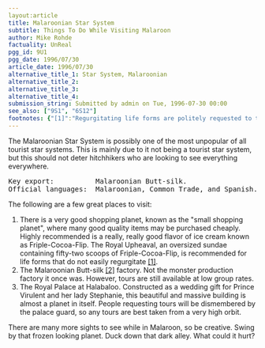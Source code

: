 ```yaml
---
layout:article
title: Malaroonian Star System
subtitle: Things To Do While Visiting Malaroon
author: Mike Rohde
factuality: UnReal
pgg_id: 9U1
pgg_date: 1996/07/30
article_date: 1996/07/30
alternative_title_1: Star System, Malaroonian
alternative_title_2: 
alternative_title_3: 
alternative_title_4: 
submission_string: Submitted by admin on Tue, 1996-07-30 00:00
see_also: ["9S1", "6S12"]
footnotes: {"[1]":"Regurgitating life forms are politely requested to try the single scoop cone.","[2]":"Malaroonian Butt-silk, like its name suggests, comes from the butts of the Malaroonian Silk Worm. Unfortunately, the precious silk can only be excreted when massive pressure is applied to the worms fragile head. As a result, the worms were almost driven to extinction by the ridiculously large amount of ruthless fashion designers that live in the area. Now one of the Universe's three protected species [3], only small amount of these worms are allowed to be collected for each upcoming fashion season.","[3]":"The protected species list was shortened from three-hundred trillion to three after it was realized the massive amount of trees that were being destroyed for the paper used to keep the protected species list updated. Indeed, over four-hundred galaxies became uninhabitable due to massive amounts of defoliation."}
---
```

<div>
<p>The Malaroonian Star System is possibly one of the most unpopular of all tourist star systems. This is mainly due to it not being a tourist star system, but this should not deter hitchhikers who are looking to see everything everywhere.</p>
<pre>
Key export:          Malaroonian Butt-silk.
Official languages:  Malaroonian, Common Trade, and Spanish.
</pre>
<p>The following are a few great places to visit:</p>
<ol>
<li value="1">There is a very good shopping planet, known as the "small shopping planet", where many good quality items may be purchased cheaply. Highly recommended is a really, really good flavor of ice cream known as Friple-Cocoa-Flip. The Royal Upheaval, an oversized sundae containing fifty-two scoops of Friple-Cocoa-Flip, is recommended for life forms that do not easily regurgitate <a href="#footnotes.1" class="footnote-link">[1]</a>.</li>
<li value="2">The Malaroonian Butt-silk <a href="#footnotes.2" class="footnote-link">[2]</a> factory. Not the monster production factory it once was. However, tours are still available at low group rates.</li>
<li value="3">The Royal Palace at Halabaloo. Constructed as a wedding gift for Prince Virulent and her lady Stephanie, this beautiful and massive building is almost a planet in itself. People requesting tours will be dismembered by the palace guard, so any tours are best taken from a very high orbit.</li>
</ol>
<p>There are many more sights to see while in Malaroon, so be creative. Swing by that frozen looking planet. Duck down that dark alley. What could it hurt?</p>
</div>
